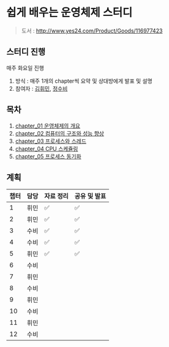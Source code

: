 # 쉽게 배우는 운영체제 스터디

> 도서 : http://www.yes24.com/Product/Goods/116977423

## 스터디 진행

매주 화요일 진행

1. 방식 : 매주 1개의 chapter씩 요약 및 상대방에게 발표 및 설명
2. 참여자 : [김휘민](https://github.com/hwibaski), [정수비](https://github.com/JeongSubi)

## 목차

1. [chapter_01 운영체제의 개요](https://github.com/hwibaski/book_study/blob/main/easy_operating_system/chapter_1/chapter_1.md)
2. [chapter_02 컴퓨터의 구조와 성능 향상](https://github.com/hwibaski/book_study/blob/main/easy_operating_system/chapter_2/chapter_2.md)
3. [chapter_03 프로세스와 스레드](https://github.com/hwibaski/book_study/blob/main/easy_operating_system/chapter_2/chapter_3.md)
4. [chapter_04 CPU 스케쥴링](https://github.com/hwibaski/book_study/blob/main/easy_operating_system/chapter_2/chapter_4.md)
5. [chapter_05 프로세스 동기화](https://github.com/hwibaski/book_study/blob/main/easy_operating_system/chapter_5/chapter_5.md)

## 계획

| 챕터 | 담당 | 자료 정리 | 공유 및 발표 |
| ---- | ---- | --------- | ------------ |
| 1    | 휘민 | ✅        | ✅           |
| 2    | 휘민 | ✅        | ✅           |
| 3    | 수비 | ✅        | ✅           |
| 4    | 수비 | ✅        | ✅           |
| 5    | 휘민 | ✅        | ✅           |
| 6    | 수비 |           |              |
| 7    | 휘민 |           |              |
| 8    | 수비 |           |              |
| 9    | 휘민 |           |              |
| 10   | 수비 |           |              |
| 11   | 휘민 |           |              |
| 12   | 수비 |           |              |
